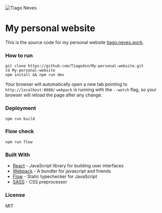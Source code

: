 ![Tiago Neves](https://tiago.neves.work/icons-47a95b0fed3db286339e87a0a8792586/apple-touch-icon-120x120.png)
# My personal website
This is the source code for my personal website [tiago.neves.work](https://tiago.neves.work/).
### How to run
```
git clone https://github.com/Tiagodsn/My-personal-website.git
cd My-personal-website
npm install && npm run dev
```
Your browser will automatically open a new tab pointing to `http://localhost:8080/`
`webpack` is running with the `--watch` flag, so your browser will reload the page after any change.
### Deployment
```
npm run build
```
### Flow check
```
npm run flow
```
### Built With
* [React](https://github.com/facebook/react) - JavaScript library for building user interfaces
* [Webpack](https://github.com/webpack/webpack) - A bundler for javascript and friends
* [Flow](https://github.com/facebook/flow) - Static typechecker for JavaScript
* [SASS](https://github.com/sass/sass) - CSS preprocessor

### License
MIT
